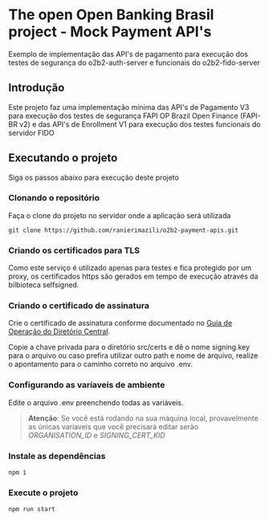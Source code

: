 # The open Open Banking Brasil project - Mock Payment API's
Exemplo de implementação das API's de pagamento para execução dos testes de segurança do o2b2-auth-server e funcionais do o2b2-fido-server

## Introdução
Este projeto faz uma implementação mínima das API's de Pagamento V3 para execução dos testes de segurança FAPI OP Brazil Open Finance (FAPI-BR v2) e das API's de Enrollment V1 para execução dos testes funcionais do servidor FIDO

## Executando o projeto
Siga os passos abaixo para execução deste projeto

### Clonando o repositório
Faça o clone do projeto no servidor onde a aplicação será utilizada
```
git clone https://github.com/ranierimazili/o2b2-payment-apis.git
```

### Criando os certificados para TLS
Como este serviço é utilizado apenas para testes e fica protegido por um proxy, os certificados https são gerados em tempo de execução através da bilbioteca selfsigned.

### Criando o certificado de assinatura
Crie o certificado de assinatura conforme documentado no [Guia de Operação do Diretório Central](https://openfinancebrasil.atlassian.net/wiki/spaces/OF/pages/17378602/Guia+de+Opera+o+do+Diret+rio+Central).

Copie a chave privada para o diretório src/certs e dê o nome signing.key para o arquivo ou caso prefira utilizar outro path e nome de arquivo, realize o apontamento para o caminho correto no arquivo .env.

### Configurando as varíaveis de ambiente
Edite o arquivo .env preenchendo todas as variáveis.
> **Atenção**: Se você está rodando na sua máquina local, provavelmente as únicas varíaveis que você precisará editar serão _ORGANISATION_ID_ e _SIGNING_CERT_KID_

### Instale as dependências
```
npm i
```

### Execute o projeto
```
npm run start
```